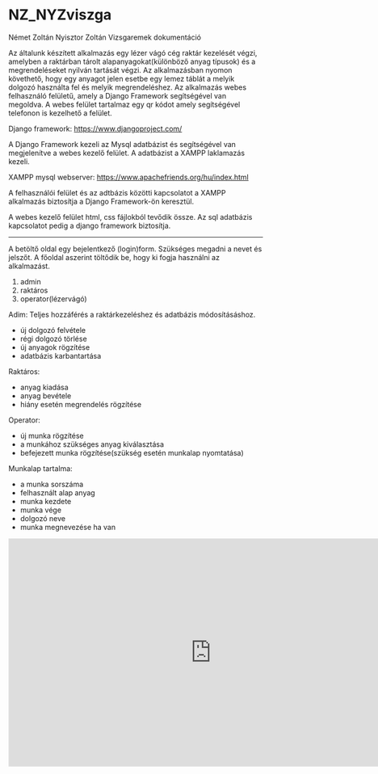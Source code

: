 # NZ_NYZviszga
Német Zoltán Nyisztor Zoltán Vizsgaremek dokumentáció 

 

Az általunk készített alkalmazás egy lézer vágó cég raktár kezelését végzi, amelyben a raktárban tárolt alapanyagokat(különböző anyag típusok) és a megrendeléseket nyilván tartását végzi.
Az alkalmazásban nyomon követhető, hogy egy anyagot jelen esetbe egy lemez táblát a melyik dolgozó használta fel és melyik megrendeléshez. 
Az alkalmazás webes felhasználó felületű, amely a  Django Framework segítségével van megoldva. 
A webes felület tartalmaz egy qr kódot amely segítségével telefonon is kezelhető a felület. 

Django framework: https://www.djangoproject.com/ 

A Django Framework kezeli az Mysql adatbázist és segítségével van megjelenítve a webes kezelő felület. 
A adatbázist a XAMPP laklamazás kezeli.

XAMPP mysql webserver: https://www.apachefriends.org/hu/index.html

A felhasználói felület és az adtbázis közötti kapcsolatot a XAMPP alkalmazás biztosítja a Django Framework-ön keresztül. 

A webes kezelő felület html, css fájlokból tevődik össze. Az sql adatbázis kapcsolatot pedig a django framework biztosítja. 



---
A betöltő oldal egy bejelentkező (login)form.
Szükséges megadni a nevet és jelszőt.
A főoldal aszerint töltődik be, hogy ki fogja használni az alkalmazást.
1. admin
2. raktáros
3. operator(lézervágó)

Adim:
Teljes hozzáférés a raktárkezeléshez és adatbázis módosításáshoz.
- új dolgozó felvétele
- régi dolgozó törlése
- új anyagok rögzítése
- adatbázis karbantartása
  
Raktáros:
- anyag kiadása
- anyag bevétele
- hiány esetén megrendelés rögzítése

Operator:
- új munka rögzítése
- a munkához szükséges anyag kiválasztása
- befejezett munka rögzítése(szükség esetén munkalap nyomtatása)

Munkalap tartalma:
- a munka sorszáma
- felhasznált alap anyag
- munka kezdete
- munka vége
- dolgozó neve
- munka megnevezése ha van

<iframe style="border: 1px solid rgba(0, 0, 0, 0.1);" width="800" height="450" src="https://www.figma.com/embed?embed_host=share&url=https%3A%2F%2Fwww.figma.com%2Ffile%2Fdhj0E8Fwr5VxQ5VDCPejjW%2FInventory-Management-system-(Community)%3Ftype%3Ddesign%26node-id%3D0%253A1%26mode%3Ddesign%26t%3Dpe2mPrLWeKtfYyed-1" allowfullscreen></iframe>


